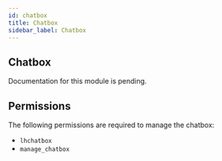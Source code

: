 ```yaml
---
id: chatbox
title: Chatbox
sidebar_label: Chatbox
---
```


## Chatbox

Documentation for this module is pending.

## Permissions

The following permissions are required to manage the chatbox:

*   `lhchatbox`
*   `manage_chatbox`
